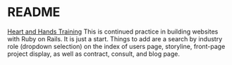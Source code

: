 # README

[Heart and Hands Training](https://obscure-ridge-15169.herokuapp.com/) This is continued practice in building websites with Ruby on Rails. It is just a start. Things to add are a search by industry role (dropdown selection) on the index of users page, storyline, front-page project display, as well as contract, consult, and blog page.
